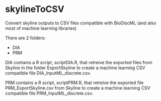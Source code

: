 # skylineToCSV
Convert skyline outputs to CSV files compatible with BioDiscML (and also most of machine learning libraries)

There are 2 folders: 
- DIA 
- PRM

DIA contains a R script, scriptDIA.R, that retreive the exported files from Skyline in the folder ExportSkyline to create a machine learning CSV compatible file DIA_InputML_discrete.csv.

PRM contains a R script, scriptPRM.R, that retreive the exported file PRM_ExportSkyline.csv from Skyline to create a machine learning CSV compatible file PRM_InputML_discrete.csv.

